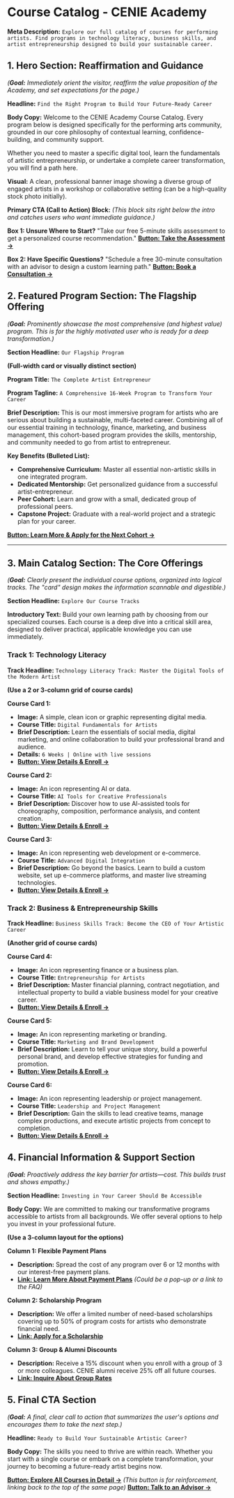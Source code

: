 # Course Catalog - CENIE Academy

**Meta Description:** `Explore our full catalog of courses for performing artists. Find programs in technology literacy, business skills, and artist entrepreneurship designed to build your sustainable career.`

## 1. Hero Section: Reaffirmation and Guidance

*(**Goal:** Immediately orient the visitor, reaffirm the value proposition of the Academy, and set expectations for the page.)*

**Headline:** `Find the Right Program to Build Your Future-Ready Career`

**Body Copy:**
Welcome to the CENIE Academy Course Catalog. Every program below is designed specifically for the performing arts community, grounded in our core philosophy of contextual learning, confidence-building, and community support.

Whether you need to master a specific digital tool, learn the fundamentals of artistic entrepreneurship, or undertake a complete career transformation, you will find a path here.

**Visual:** A clean, professional banner image showing a diverse group of engaged artists in a workshop or collaborative setting (can be a high-quality stock photo initially).

**Primary CTA (Call to Action) Block:**
*(This block sits right below the intro and catches users who want immediate guidance.)*

**Box 1: Unsure Where to Start?**
"Take our free 5-minute skills assessment to get a personalized course recommendation."
**[Button: Take the Assessment →](/learn/assessment/)**

**Box 2: Have Specific Questions?**
"Schedule a free 30-minute consultation with an advisor to design a custom learning path."
**[Button: Book a Consultation →](/connect/contact/)**

## 2. Featured Program Section: The Flagship Offering

*(**Goal:** Prominently showcase the most comprehensive (and highest value) program. This is for the highly motivated user who is ready for a deep transformation.)*

**Section Headline:** `Our Flagship Program`

**(Full-width card or visually distinct section)**

**Program Title:** `The Complete Artist Entrepreneur`

**Program Tagline:** `A Comprehensive 16-Week Program to Transform Your Career`

**Brief Description:**
This is our most immersive program for artists who are serious about building a sustainable, multi-faceted career. Combining all of our essential training in technology, finance, marketing, and business management, this cohort-based program provides the skills, mentorship, and community needed to go from artist to entrepreneur.

**Key Benefits (Bulleted List):**

- **Comprehensive Curriculum:** Master all essential non-artistic skills in one integrated program.
- **Dedicated Mentorship:** Get personalized guidance from a successful artist-entrepreneur.
- **Peer Cohort:** Learn and grow with a small, dedicated group of professional peers.
- **Capstone Project:** Graduate with a real-world project and a strategic plan for your career.

**[Button: Learn More & Apply for the Next Cohort →](/learn/courses/complete-artist-entrepreneur/)**

---

## 3. Main Catalog Section: The Core Offerings

*(**Goal:** Clearly present the individual course options, organized into logical tracks. The "card" design makes the information scannable and digestible.)*

**Section Headline:** `Explore Our Course Tracks`

**Introductory Text:**
Build your own learning path by choosing from our specialized courses. Each course is a deep dive into a critical skill area, designed to deliver practical, applicable knowledge you can use immediately.

### Track 1: Technology Literacy

**Track Headline:** `Technology Literacy Track: Master the Digital Tools of the Modern Artist`

**(Use a 2 or 3-column grid of course cards)**

**Course Card 1:**

- **Image:** A simple, clean icon or graphic representing digital media.
- **Course Title:** `Digital Fundamentals for Artists`
- **Brief Description:** Learn the essentials of social media, digital marketing, and online collaboration to build your professional brand and audience.
- **Details:** `6 Weeks | Online with live sessions`
- **[Button: View Details & Enroll →](/learn/courses/digital-fundamentals/)**

**Course Card 2:**

- **Image:** An icon representing AI or data.
- **Course Title:** `AI Tools for Creative Professionals`
- **Brief Description:** Discover how to use AI-assisted tools for choreography, composition, performance analysis, and content creation.
- **[Button: View Details & Enroll →](/learn/courses/ai-tools-for-creatives/)**

**Course Card 3:**

- **Image:** An icon representing web development or e-commerce.
- **Course Title:** `Advanced Digital Integration`
- **Brief Description:** Go beyond the basics. Learn to build a custom website, set up e-commerce platforms, and master live streaming technologies.
- **[Button: View Details & Enroll →](/learn/courses/advanced-digital-integration/)**

### Track 2: Business & Entrepreneurship Skills

**Track Headline:** `Business Skills Track: Become the CEO of Your Artistic Career`

**(Another grid of course cards)**

**Course Card 4:**

- **Image:** An icon representing finance or a business plan.
- **Course Title:** `Entrepreneurship for Artists`
- **Brief Description:** Master financial planning, contract negotiation, and intellectual property to build a viable business model for your creative career.
- **[Button: View Details & Enroll →](/learn/courses/entrepreneurship-for-artists/)**

**Course Card 5:**

- **Image:** An icon representing marketing or branding.
- **Course Title:** `Marketing and Brand Development`
- **Brief Description:** Learn to tell your unique story, build a powerful personal brand, and develop effective strategies for funding and promotion.
- **[Button: View Details & Enroll →](/learn/courses/marketing-and-branding/)**

**Course Card 6:**

- **Image:** An icon representing leadership or project management.
- **Course Title:** `Leadership and Project Management`
- **Brief Description:** Gain the skills to lead creative teams, manage complex productions, and execute artistic projects from concept to completion.
- **[Button: View Details & Enroll →](/learn/courses/leadership-and-management/)**

## 4. Financial Information & Support Section

*(**Goal:** Proactively address the key barrier for artists—cost. This builds trust and shows empathy.)*

**Section Headline:** `Investing in Your Career Should Be Accessible`

**Body Copy:**
We are committed to making our transformative programs accessible to artists from all backgrounds. We offer several options to help you invest in your professional future.

**(Use a 3-column layout for the options)**

**Column 1: Flexible Payment Plans**

- **Description:** Spread the cost of any program over 6 or 12 months with our interest-free payment plans.
- **[Link: Learn More About Payment Plans](academy.cenie.org/payments)** *(Could be a pop-up or a link to the FAQ)*

**Column 2: Scholarship Program**

- **Description:** We offer a limited number of need-based scholarships covering up to 50% of program costs for artists who demonstrate financial need.
- **[Link: Apply for a Scholarship](academy.cenie.org/scholarships)**

**Column 3: Group & Alumni Discounts**

- **Description:** Receive a 15% discount when you enroll with a group of 3 or more colleagues. CENIE alumni receive 25% off all future courses.
- **[Link: Inquire About Group Rates](academy.cenie.org/pricing/groups)**

## 5. Final CTA Section

*(**Goal:** A final, clear call to action that summarizes the user's options and encourages them to take the next step.)*

**Headline:** `Ready to Build Your Sustainable Artistic Career?`

**Body Copy:**
The skills you need to thrive are within reach. Whether you start with a single course or embark on a complete transformation, your journey to becoming a future-ready artist begins now.

**[Button: Explore All Courses in Detail →](/learn/courses/)** *(This button is for reinforcement, linking back to the top of the same page)*
**[Button: Talk to an Advisor →](/connect/contact/)**
